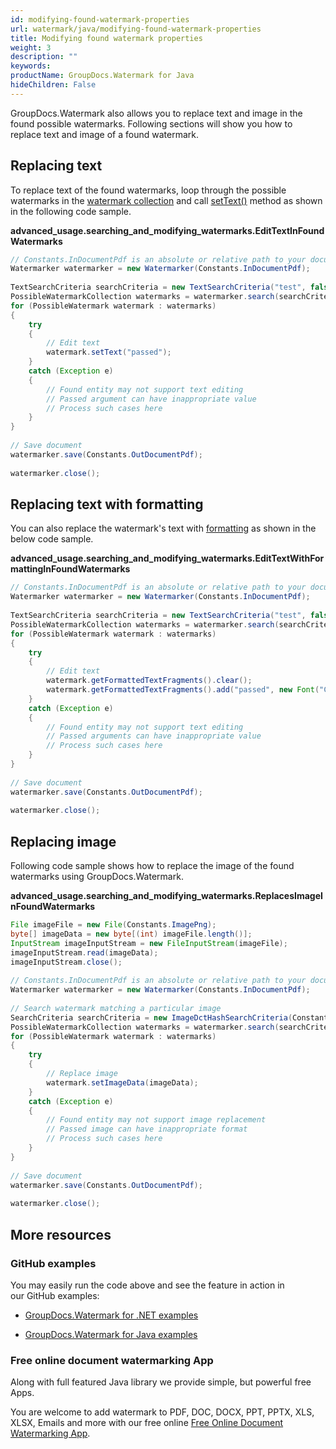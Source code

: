 ```yaml
---
id: modifying-found-watermark-properties
url: watermark/java/modifying-found-watermark-properties
title: Modifying found watermark properties
weight: 3
description: ""
keywords: 
productName: GroupDocs.Watermark for Java
hideChildren: False
---
```

GroupDocs.Watermark also allows you to replace text and image in the found possible watermarks. Following sections will show you how to replace text and image of a found watermark.

## Replacing text

To replace text of the found watermarks, loop through the possible watermarks in the [watermark collection](https://apireference.groupdocs.com/watermark/java/com.groupdocs.watermark.search/PossibleWatermarkCollection) and call [setText()](https://apireference.groupdocs.com/watermark/java/com.groupdocs.watermark.search/PossibleWatermark#setText(java.lang.String)) method as shown in the following code sample.

**advanced\_usage.searching\_and\_modifying\_watermarks.EditTextInFoundWatermarks**

```java
// Constants.InDocumentPdf is an absolute or relative path to your document. Ex: "C:\\Docs\\document.pdf"
Watermarker watermarker = new Watermarker(Constants.InDocumentPdf);                                      
                                                                                                         
TextSearchCriteria searchCriteria = new TextSearchCriteria("test", false);                               
PossibleWatermarkCollection watermarks = watermarker.search(searchCriteria);                             
for (PossibleWatermark watermark : watermarks)                                                           
{                                                                                                        
    try                                                                                                  
    {                                                                                                    
        // Edit text                                                                                     
        watermark.setText("passed");                                                                     
    }                                                                                                    
    catch (Exception e)                                                                                  
    {                                                                                                    
        // Found entity may not support text editing                                                     
        // Passed argument can have inappropriate value                                                  
        // Process such cases here                                                                       
    }                                                                                                    
}                                                                                                        
                                                                                                         
// Save document                                                                                         
watermarker.save(Constants.OutDocumentPdf);                                                              
                                                                                                         
watermarker.close();                                                                                     
```

## Replacing text with formatting

You can also replace the watermark's text with [formatting](https://apireference.groupdocs.com/watermark/java/com.groupdocs.watermark.search/PossibleWatermark#getFormattedTextFragments()) as shown in the below code sample.

**advanced\_usage.searching\_and\_modifying\_watermarks.EditTextWithFormattingInFoundWatermarks**

```java
// Constants.InDocumentPdf is an absolute or relative path to your document. Ex: "C:\\Docs\\document.pdf"                             
Watermarker watermarker = new Watermarker(Constants.InDocumentPdf);                                                                   
                                                                                                                                      
TextSearchCriteria searchCriteria = new TextSearchCriteria("test", false);                                                            
PossibleWatermarkCollection watermarks = watermarker.search(searchCriteria);                                                          
for (PossibleWatermark watermark : watermarks)                                                                                        
{                                                                                                                                     
    try                                                                                                                               
    {                                                                                                                                 
        // Edit text                                                                                                                  
        watermark.getFormattedTextFragments().clear();                                                                                
        watermark.getFormattedTextFragments().add("passed", new Font("Calibri", 19, FontStyle.Bold), Color.getRed(), Color.getAqua());
    }                                                                                                                                 
    catch (Exception e)                                                                                                               
    {                                                                                                                                 
        // Found entity may not support text editing                                                                                  
        // Passed arguments can have inappropriate value                                                                              
        // Process such cases here                                                                                                    
    }                                                                                                                                 
}                                                                                                                                     
                                                                                                                                      
// Save document                                                                                                                      
watermarker.save(Constants.OutDocumentPdf);                                                                                           
                                                                                                                                      
watermarker.close();                                                                                                                  
```

## Replacing image

Following code sample shows how to replace the image of the found watermarks using GroupDocs.Watermark.

**advanced\_usage.searching\_and\_modifying\_watermarks.ReplacesImageInFoundWatermarks**

```java
File imageFile = new File(Constants.ImagePng);                                                           
byte[] imageData = new byte[(int) imageFile.length()];                                                   
InputStream imageInputStream = new FileInputStream(imageFile);                                           
imageInputStream.read(imageData);                                                                        
imageInputStream.close();                                                                                
                                                                                                         
// Constants.InDocumentPdf is an absolute or relative path to your document. Ex: "C:\\Docs\\document.pdf"
Watermarker watermarker = new Watermarker(Constants.InDocumentPdf);                                      
                                                                                                         
// Search watermark matching a particular image                                                          
SearchCriteria searchCriteria = new ImageDctHashSearchCriteria(Constants.LogoBmp);                       
PossibleWatermarkCollection watermarks = watermarker.search(searchCriteria);                             
for (PossibleWatermark watermark : watermarks)                                                           
{                                                                                                        
    try                                                                                                  
    {                                                                                                    
        // Replace image                                                                                 
        watermark.setImageData(imageData);                                                               
    }                                                                                                    
    catch (Exception e)                                                                                  
    {                                                                                                    
        // Found entity may not support image replacement                                                
        // Passed image can have inappropriate format                                                    
        // Process such cases here                                                                       
    }                                                                                                    
}                                                                                                        
                                                                                                         
// Save document                                                                                         
watermarker.save(Constants.OutDocumentPdf);                                                              
                                                                                                         
watermarker.close();                                                                                     
```

## More resources

### GitHub examples

You may easily run the code above and see the feature in action in our GitHub examples:

*   [GroupDocs.Watermark for .NET examples](https://github.com/groupdocs-watermark/GroupDocs.Watermark-for-.NET)
    
*   [GroupDocs.Watermark for Java examples](https://github.com/groupdocs-watermark/GroupDocs.Watermark-for-Java)
    

### Free online document watermarking App

Along with full featured Java library we provide simple, but powerful free Apps.

You are welcome to add watermark to PDF, DOC, DOCX, PPT, PPTX, XLS, XLSX, Emails and more with our free online [Free Online Document Watermarking App](https://products.groupdocs.app/watermark).
